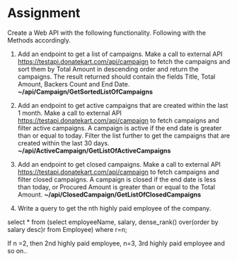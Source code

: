 # Assignment
Create a Web API with the following functionality. Following with the Methods accordingly.

1. Add an endpoint to get a list of campaigns.
Make a call to external API https://testapi.donatekart.com/api/campaign to fetch the
campaigns and sort them by Total Amount in descending order and return the
campaigns. The result returned should contain the fields Title, Total Amount, Backers
Count and End Date.
**~/api/Campaign/GetSortedListOfCampaigns**


2. Add an endpoint to get active campaigns that are created within the last 1 month.
Make a call to external API https://testapi.donatekart.com/api/campaign to fetch
campaigns and filter active campaigns. A campaign is active if the end date is greater
than or equal to today. Filter the list further to get the campaigns that are created within
the last 30 days.
**~/api/ActiveCampaign/GetListOfActiveCampaigns**


3. Add an endpoint to get closed campaigns.
Make a call to external API https://testapi.donatekart.com/api/campaign to fetch
campaigns and filter closed campaigns. A campaign is closed if the end date is less than
today, or Procured Amount is greater than or equal to the Total Amount.
**~/api/ClosedCampaign/GetListOfClosedCampaigns**


4. Write a query to get the nth highly paid employee of the company.

select * from
(select employeeName, salary, dense_rank() 
over(order by salary desc)r from Employee) 
where r=n;

If n =2, then 2nd highly paid employee,
n=3, 3rd highly paid employee and so on..

